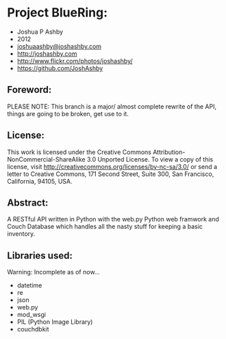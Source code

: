 Project BlueRing:
=============
* Joshua P Ashby
* 2012
* joshuaashby@joshashby.com
* http://joshashby.com
* http://www.flickr.com/photos/joshashby/
* https://github.com/JoshAshby

Foreword:
--------------
PLEASE NOTE: This branch is a major/ almost complete rewrite of the API, things are going to be broken, get use to it.

License:
-------------
This work is licensed under the Creative Commons Attribution-NonCommercial-ShareAlike 3.0 Unported License. To view a copy of this license, visit http://creativecommons.org/licenses/by-nc-sa/3.0/ or send a letter to Creative Commons, 171 Second Street, Suite 300, San Francisco, California, 94105, USA.

Abstract:
-------------
A RESTful API written in Python with the web.py Python web framwork and Couch Database which handles all the nasty stuff for keeping a basic inventory.

Libraries used:
----------------------
Warning: Incomplete as of now...

* datetime
* re
* json
* web.py
* mod_wsgi
* PIL (Python Image Library)
* couchdbkit
